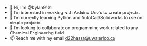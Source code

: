 - 👋 Hi, I’m @Dylan9101
- 👀 I’m interested in working with Arduino Uno's to create projects. 
- 🌱 I’m currently learning Python and AutoCad/Solidworks to use on simple projects.
- 💞️ I’m looking to collaborate on programming work related to any Chemical Engineering field
- 📫 Reach me with my email d22hassa@uwaterloo.ca

<!---
Dylan9101/Dylan9101 is a ✨ special ✨ repository because its `README.md` (this file) appears on your GitHub profile.
You can click the Preview link to take a look at your changes.
--->
